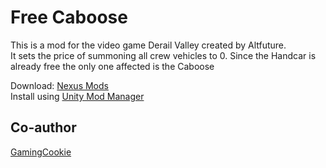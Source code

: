 ﻿# Free Caboose

This is a mod for the video game Derail Valley created by Altfuture.  
It sets the price of summoning all crew vehicles to 0.
Since the Handcar is already free the only one affected is the Caboose

Download: [Nexus Mods](https://www.nexusmods.com/derailvalley/mods/521)  
Install using [Unity Mod Manager](https://www.nexusmods.com/site/mods/21)

## Co-author

[GamingCookie](https://github.com/GamingCoookie)
